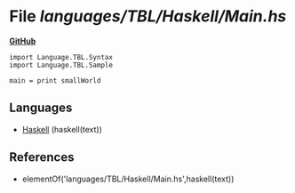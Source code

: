 # File _languages/TBL/Haskell/Main.hs_
**[GitHub](https://github.com/softlang/yas/blob/master/languages/TBL/Haskell/Main.hs)**
```
import Language.TBL.Syntax
import Language.TBL.Sample

main = print smallWorld
```

## Languages
* [Haskell](../languages/Haskell.md) (haskell(text))

## References
* elementOf('languages/TBL/Haskell/Main.hs',haskell(text))
